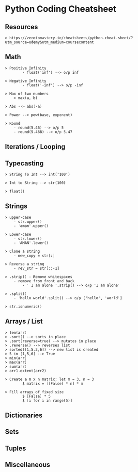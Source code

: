 
# Python Coding Cheatsheet

## Resources
    > https://zerotomastery.io/cheatsheets/python-cheat-sheet/?utm_source=udemy&utm_medium=coursecontent

## Math
    > Positive Infinity
            - float('inf') --> o/p inf

    > Negative Infinity
            - float('-inf') --> o/p -inf

    > Max of two numbers
        > max(a, b)
    
    > Abs --> abs(-a)

    > Power --> pow(base, exponent)

    > Round
        - round(5.46) --> o/p 5
        - round(5.468) --> o/p 5.47


## Iterations / Looping

## Typecasting
    > String To Int --> int('100')
    
    > Int to String --> str(100)

    > float()

    


## Strings

    > upper-case
        - str.upper()
        - 'aman'.upper()
    
    > Lower-case
        - str.lower()
        - 'AMAN'.lower()

    > Clone a string
        - new_copy = str[:]

    > Reverse a string
        - rev_str = str[::-1]

    > .strip() - Remove whitespaces 
        - remove from front and back
            - ' I am alone '.strip() --> o/p 'I am alone'

    > .split()
        - 'hello world'.split() --> o/p ['hello', 'world']

    > str.isnumeric()

## Arrays / List
    > len(arr)
    > .sort() --> sorts in place
    > .sort(reverse=true) --> mutates in place
    > .reverse() --> reverses list
    > sorted([1,5,3,6]) --> new list is created
    > 5 in [1,5,6] --> True
    > min(arr)
    > max(arr)
    > sum(arr)
    > arr1.extent(arr2) 
    
    > Create a m x n matrix: let m = 3, n = 3
            $ matrix = [[False] * n] * m

    > Fill arrays of fixed size
            $ [False] * 5
            $ [i for i in range(5)]

## Dictionaries

## Sets

## Tuples

## Miscellaneous



